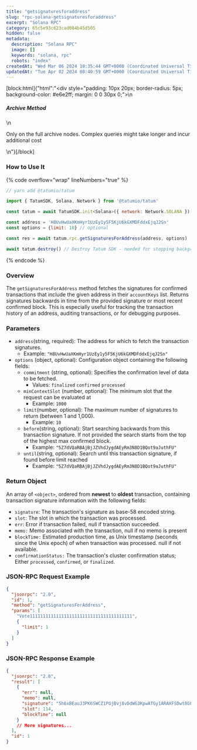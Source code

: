 ```yaml
---
title: "getsignaturesforaddress"
slug: "rpc-solana-getsignaturesforaddress"
excerpt: "Solana RPC"
category: 65c5e93c623cad004b45d505
hidden: false
metadata: 
  description: "Solana RPC"
  image: []
  keywords: "solana, rpc"
  robots: "index"
createdAt: "Wed Mar 06 2024 10:35:44 GMT+0000 (Coordinated Universal Time)"
updatedAt: "Tue Apr 02 2024 08:40:59 GMT+0000 (Coordinated Universal Time)"
---
```

[block:html]{"html":"<div style=\"padding: 10px 20px; border-radius: 5px; background-color: #e6e2ff; margin: 0 0 30px 0;\">\n  <h5>Archive Method</h5>\n  <p>Only on the full archive nodes. Complex queries might take longer and incur additional cost</p>\n</div>"}[/block]


### How to Use It

{% code overflow="wrap" lineNumbers="true" %}
```javascript
// yarn add @tatumio/tatum

import { TatumSDK, Solana, Network } from '@tatumio/tatum'

const tatum = await TatumSDK.init<Solana>({ network: Network.SOLANA })

const address = 'H8UvHwUaXKmHyr1UzEy1y5F5KjU6kGXMDFddxEjqJ2Sn'
const options = {limit: 10} // optional

const res = await tatum.rpc.getSignaturesForAddress(address, options)

await tatum.destroy() // Destroy Tatum SDK - needed for stopping background jobs
```
{% endcode %}

### Overview

The `getSignaturesForAddress` method fetches the signatures for confirmed transactions that include the given address in their `accountKeys` list. Returns signatures backwards in time from the provided signature or most recent confirmed block. This is especially useful for tracking the transaction history of an address, auditing transactions, or for debugging purposes.

### Parameters

* `address`(string, required): The address for which to fetch the transaction signatures.
  * Example: `"H8UvHwUaXKmHyr1UzEy1y5F5KjU6kGXMDFddxEjqJ2Sn"`
* `options` (object, optional): Configuration object containing the following fields:
  * `commitment` (string, optional): Specifies the confirmation level of data to be fetched.
    * Values: `finalized` `confirmed` `processed`
  * `minContextSlot` (number, optional): The minimum slot that the request can be evaluated at
    * Example: `1000`
  * `limit`(number, optional): The maximum number of signatures to return (between 1 and 1,000).
    * Example: `10`
  * `before`(string, optional): Start searching backwards from this transaction signature. If not provided the search starts from the top of the highest max confirmed block.
    * Example: `"5Z7dVQaRBAjBjJZVhdJygdAEyRm3N8D1BQot9aJuthFU"`
  * `until`(string, optional): Search until this transaction signature, if found before limit reached
    * Example: `"5Z7dVQaRBAjBjJZVhdJygdAEyRm3N8D1BQot9aJuthFU"`

### Return Object

An array of `<object>`, ordered from **newest** to **oldest** transaction, containing transaction signature information with the following fields:

* `signature`: The transaction's signature as base-58 encoded string.
* `slot`: The slot in which the transaction was processed.
* `err`: Error if transaction failed, null if transaction succeeded.
* `memo:` Memo associated with the transaction, null if no memo is present
* `blockTime:` Estimated production time, as Unix timestamp (seconds since the Unix epoch) of when transaction was processed. null if not available.
* `confirmationStatus:` The transaction's cluster confirmation status; Either `processed`, `confirmed`, or `finalized`.&#x20;

### JSON-RPC Request Example

```json
{
  "jsonrpc": "2.0",
  "id": 1,
  "method": "getSignaturesForAddress",
  "params": [
    "Vote111111111111111111111111111111111111111",
    {
      "limit": 1
    }
  ]
}
```

### JSON-RPC Response Example

```json
{
  "jsonrpc": "2.0",
  "result": [
    {
      "err": null,
      "memo": null,
      "signature": "5h6xBEauJ3PK6SWCZ1PGjBvj8vDdWG3KpwATGy1ARAXFSDwt8GFXM7W5Ncn16wmqokgpiKRLuS83KUxyZyv2sUYv",
      "slot": 114,
      "blockTime": null
    }
    // More signatures...
  ],
  "id": 1
}
```
